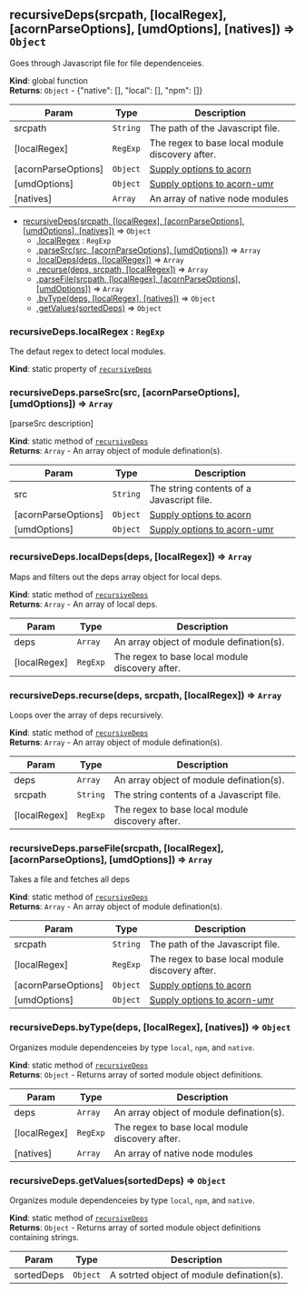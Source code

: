 <a name="recursiveDeps"></a>
## recursiveDeps(srcpath, [localRegex], [acornParseOptions], [umdOptions], [natives]) ⇒ <code>Object</code>
Goes through Javascript file for file dependenceies.

**Kind**: global function  
**Returns**: <code>Object</code> - {"native": [], "local": [], "npm": []}  

| Param | Type | Description |
| --- | --- | --- |
| srcpath | <code>String</code> | The path of the Javascript file. |
| [localRegex] | <code>RegExp</code> | The regex to base local module discovery after. |
| [acornParseOptions] | <code>Object</code> | [Supply options to acorn](https://github.com/marijnh/acorn#main-parser) |
| [umdOptions] | <code>Object</code> | [Supply options to acorn-umr](https://github.com/megawac/acorn-umd) |
| [natives] | <code>Array</code> | An array of native node modules |


* [recursiveDeps(srcpath, [localRegex], [acornParseOptions], [umdOptions], [natives])](#recursiveDeps) ⇒ <code>Object</code>
  * [.localRegex](#recursiveDeps.localRegex) : <code>RegExp</code>
  * [.parseSrc(src, [acornParseOptions], [umdOptions])](#recursiveDeps.parseSrc) ⇒ <code>Array</code>
  * [.localDeps(deps, [localRegex])](#recursiveDeps.localDeps) ⇒ <code>Array</code>
  * [.recurse(deps, srcpath, [localRegex])](#recursiveDeps.recurse) ⇒ <code>Array</code>
  * [.parseFile(srcpath, [localRegex], [acornParseOptions], [umdOptions])](#recursiveDeps.parseFile) ⇒ <code>Array</code>
  * [.byType(deps, [localRegex], [natives])](#recursiveDeps.byType) ⇒ <code>Object</code>
  * [.getValues(sortedDeps)](#recursiveDeps.getValues) ⇒ <code>Object</code>

<a name="recursiveDeps.localRegex"></a>
### recursiveDeps.localRegex : <code>RegExp</code>
The defaut regex to detect local modules.

**Kind**: static property of <code>[recursiveDeps](#recursiveDeps)</code>  
<a name="recursiveDeps.parseSrc"></a>
### recursiveDeps.parseSrc(src, [acornParseOptions], [umdOptions]) ⇒ <code>Array</code>
[parseSrc description]

**Kind**: static method of <code>[recursiveDeps](#recursiveDeps)</code>  
**Returns**: <code>Array</code> - An array object of module defination(s).  

| Param | Type | Description |
| --- | --- | --- |
| src | <code>String</code> | The string contents of a Javascript file. |
| [acornParseOptions] | <code>Object</code> | [Supply options to acorn](https://github.com/marijnh/acorn#main-parser) |
| [umdOptions] | <code>Object</code> | [Supply options to acorn-umr](https://github.com/megawac/acorn-umd) |

<a name="recursiveDeps.localDeps"></a>
### recursiveDeps.localDeps(deps, [localRegex]) ⇒ <code>Array</code>
Maps and filters out the deps array object for local deps.

**Kind**: static method of <code>[recursiveDeps](#recursiveDeps)</code>  
**Returns**: <code>Array</code> - An array of local deps.  

| Param | Type | Description |
| --- | --- | --- |
| deps | <code>Array</code> | An array object of module defination(s). |
| [localRegex] | <code>RegExp</code> | The regex to base local module discovery after. |

<a name="recursiveDeps.recurse"></a>
### recursiveDeps.recurse(deps, srcpath, [localRegex]) ⇒ <code>Array</code>
Loops over the array of deps recursively.

**Kind**: static method of <code>[recursiveDeps](#recursiveDeps)</code>  
**Returns**: <code>Array</code> - An array object of module defination(s).  

| Param | Type | Description |
| --- | --- | --- |
| deps | <code>Array</code> | An array object of module defination(s). |
| srcpath | <code>String</code> | The string contents of a Javascript file. |
| [localRegex] | <code>RegExp</code> | The regex to base local module discovery after. |

<a name="recursiveDeps.parseFile"></a>
### recursiveDeps.parseFile(srcpath, [localRegex], [acornParseOptions], [umdOptions]) ⇒ <code>Array</code>
Takes a file and fetches all deps

**Kind**: static method of <code>[recursiveDeps](#recursiveDeps)</code>  
**Returns**: <code>Array</code> - An array object of module defination(s).  

| Param | Type | Description |
| --- | --- | --- |
| srcpath | <code>String</code> | The path of the Javascript file. |
| [localRegex] | <code>RegExp</code> | The regex to base local module discovery after. |
| [acornParseOptions] | <code>Object</code> | [Supply options to acorn](https://github.com/marijnh/acorn#main-parser) |
| [umdOptions] | <code>Object</code> | [Supply options to acorn-umr](https://github.com/megawac/acorn-umd) |

<a name="recursiveDeps.byType"></a>
### recursiveDeps.byType(deps, [localRegex], [natives]) ⇒ <code>Object</code>
Organizes module dependenceies by type `local`, `npm`, and `native`.

**Kind**: static method of <code>[recursiveDeps](#recursiveDeps)</code>  
**Returns**: <code>Object</code> - Returns array of sorted module object definitions.  

| Param | Type | Description |
| --- | --- | --- |
| deps | <code>Array</code> | An array object of module defination(s). |
| [localRegex] | <code>RegExp</code> | The regex to base local module discovery after. |
| [natives] | <code>Array</code> | An array of native node modules |

<a name="recursiveDeps.getValues"></a>
### recursiveDeps.getValues(sortedDeps) ⇒ <code>Object</code>
Organizes module dependenceies by type `local`, `npm`, and `native`.

**Kind**: static method of <code>[recursiveDeps](#recursiveDeps)</code>  
**Returns**: <code>Object</code> - Returns array of sorted module object definitions containing strings.  

| Param | Type | Description |
| --- | --- | --- |
| sortedDeps | <code>Object</code> | A sotrted object of module defination(s). |

